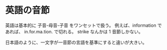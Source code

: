 # 英語の音節

英語は基本的に 子音-母音-子音 をワンセットで扱う。
例えば、information であれば、 in.for.ma.tion. で切れる。
strike なんかは 1 音節しかない。

日本語のように、一文字が一音節の言語を基準にすると違いが大きい。
